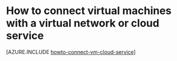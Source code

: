 <properties
	pageTitle="Connect VMs in a cloud service | Windows Azure"
	description="Connect a virtual machine to an Azure cloud service."
	services="virtual-machines"
	documentationCenter=""
	authors="cynthn"
	manager="timlt"
	editor=""
	tags="azure-service-management"/>

<tags
	ms.service="virtual-machines"
	ms.date="07/13/2015"
	wacn.date=""/>


# How to connect virtual machines with a virtual network or cloud service

[AZURE.INCLUDE [howto-connect-vm-cloud-service](../includes/howto-connect-vm-cloud-service.md)]
